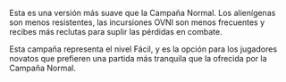 Esta es una versión más suave que la Campaña Normal. Los alienígenas son
menos resistentes, las incursiones OVNI son menos frecuentes y recibes
más reclutas para suplir las pérdidas en combate.

Esta campaña representa el nivel Fácil, y es la opción para los
jugadores novatos que prefieren una partida más tranquila que la
ofrecida por la Campaña Normal.
